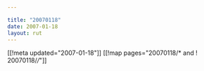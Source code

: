 ```yaml
---

title: "20070118"
date: 2007-01-18
layout: rut
---
```


[[!meta updated="2007-01-18"]]
[[!map pages="20070118/* and ! 20070118/*/*"]]
